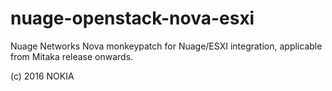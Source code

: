 # nuage-openstack-nova-esxi

Nuage Networks Nova monkeypatch for Nuage/ESXI integration, 
applicable from Mitaka release onwards.

(c) 2016 NOKIA
